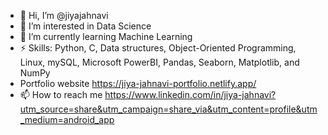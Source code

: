 - 👋 Hi, I’m @jiyajahnavi
- 👀 I’m interested in Data Science
- 🌱 I’m currently learning Machine Learning
- ⚡ Skills: Python, C, Data structures, Object-Oriented Programming, Linux, mySQL, Microsoft PowerBI, Pandas, Seaborn, Matplotlib, and NumPy
- Portfolio website https://jiya-jahnavi-portfolio.netlify.app/
- 📫 How to reach me https://www.linkedin.com/in/jiya-jahnavi?utm_source=share&utm_campaign=share_via&utm_content=profile&utm_medium=android_app

<!---
jiyajahnavi/jiyajahnavi is a ✨ special ✨ repository because its `README.md` (this file) appears on your GitHub profile.
You can click the Preview link to take a look at your changes.
--->
